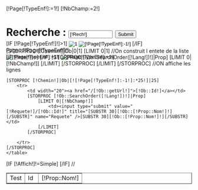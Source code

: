 [!Page[!TypeEnf!]:=1!]
[!NbChamp:=2!]
			<h1 style="height:20px;background:url(/Skins/AdminV2/Img/Tabs/hover_m.png);"> Recherche : <input type="text" name="Rech[!TypeEnf!]" value="[!Rech!]" style="width:120px;"> <input type="submit" ></h1>
			<div class="Page" style="height:20px;background:url(/Skins/AdminV2/Img/Tabs/hover_m.png);">
				[IF [!Page[!TypeEnf!]!]>1]
				<input id="First" type="image" src="/Skins/AdminV2/Img/page-first.gif" value="1" name="Page[!TypeEnf!]">
				<input id="Prev" type="image" src="/Skins/AdminV2/Img/page-prev.gif" value="[!Page[!TypeEnf!]:-1!]" name="Page[!TypeEnf!]">
				[/IF]
				<div>Page : [!Page[!TypeEnf!]!]</div>
				<input id="Last" type="image" src="/Skins/AdminV2/Img/page-last.gif" value="[!Page[!TypeEnf!]:+1!]" name="Page[!TypeEnf!]"> 
				<input id="Next" type="image" src="/Skins/AdminV2/Img/page-next.gif" value="[!Page[!TypeEnf!]:+1!]" name="Page[!TypeEnf!]"> 
			</div>
	[STORPROC [!Chemin!]|Ob|0|1]
	<table cellspacing="0" border="1" cellpadding="0" width="100%" class="TabListe" id="TabListe[!TypeEnf!]" style="width:100%;">
		[LIMIT 0|1]
		//On construit l entete de la liste
		<tr class="header" height=20>
			[IF [!Inter!]!=]
			<td width="20">Test</td>
			[/IF]
			<td width="20">Id</td>
			[STORPROC [!Ob::SearchOrder([!Lang!])!]|Prop]
				[LIMIT 0|[!NbChamp!]]
					<td>[!Prop::Nom!]</td>
				[/LIMIT]
			[/STORPROC]	
		</tr>
		[/LIMIT]
	[/STORPROC]
		//ON affiche les lignes

	[STORPROC [!Chemin!]|Ob|[![!Page[!TypeEnf!]:-1!]:*25!]|25]
		<tr>
			<td width="20"><a href="/[!Ob::getUrl!]">[!Ob::Id!]</a></td>
			[STORPROC [!Ob::SearchOrder([!Lang!])!]|Prop]
				[LIMIT 0|[!NbChamp!]]
					<td><input type="submit" value="[!Requete!]/[!Ob::Id!]" title="[SUBSTR 30][!Ob::[!Prop::Nom!]!][/SUBSTR]" name="Requete" />[SUBSTR 30][!Ob::[!Prop::Nom!]!][/SUBSTR]</td>
				[/LIMIT]
			[/STORPROC]	
		
		</tr>
	[/STORPROC]
	</table>
[IF [!Affich!]!=Simple]
[/IF]
//<script>$(document).ready(function(){ $("#TabListe[!TypeEnf!]").tableFilter({imagePath:"/Skins/AdminV2/Img"});});</script>

